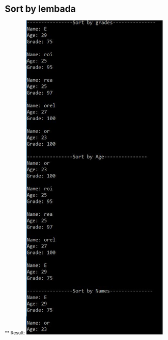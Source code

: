 # Sort by lembada

** Result:
![picture](https://github.com/ORELxD/CSharp/blob/master/LambadaSort/aaa.JPG)
